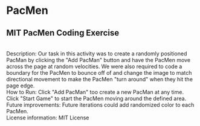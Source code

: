 # PacMen
## MIT PacMen Coding Exercise
<br>
Description: Our task in this activity was to create a randomly positioned PacMan by clicking the "Add PacMan" button and have the PacMen move across the page at random velocities. We were also required to code a boundary for the PacMen to bounce off of and change the image to match directional movement to make the PacMen "turn around" when they hit the page edge.
<br>
How to Run: Click "Add PacMan" too create a new PacMan at any time. Click "Start Game" to start the PacMen moving around the defined area.
<br>
Future improvements: Future iterations could add randomized color to each PacMen.
<br>
License information: MIT License
